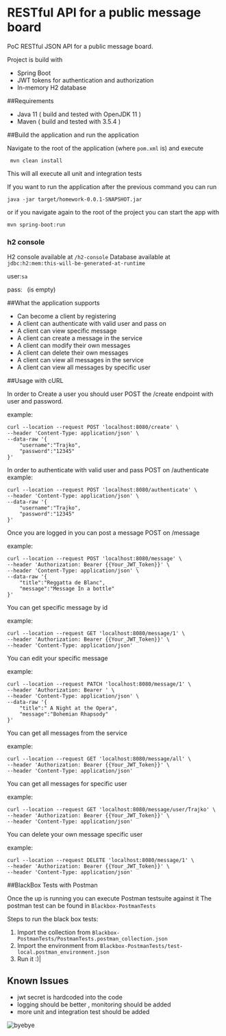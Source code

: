 # RESTful API for a public message board

PoC  RESTful JSON API for a public message board.

Project is build with 
-   Spring Boot 
-   JWT tokens for authentication and authorization
-   In-memory H2 database

##Requirements

- Java 11 ( build and tested with OpenJDK 11 )
- Maven ( build and tested with 3.5.4 )

##Build the application and run the application

Navigate to the root of the application (where `pom.xml` is) and execute

```shell script
 mvn clean install
``` 
This will all execute all unit and integration tests

If you want to run the application after the previous command you can run

```shell script
java -jar target/homework-0.0.1-SNAPSHOT.jar
```

or if you navigate again to the root of the project you can start the app with 

```shell script
mvn spring-boot:run
```
### h2 console
H2 console available at `/h2-console` 
Database available at `jdbc:h2:mem:this-will-be-generated-at-runtime`

user:`sa`

pass:` ` (is empty) 

##What the application supports

- Can become a client by registering
- A client can authenticate with valid user and pass on
- A client can view specific message   
- A client can create a message in the service
- A client can modify their own messages
- A client can delete their own messages
- A client can view all messages in the service
- A client can view all messages by specific user

##Usage with cURL

In order to Create a user you should user POST the /create endpoint with user and password.
 
example:
```shell script
curl --location --request POST 'localhost:8080/create' \
--header 'Content-Type: application/json' \
--data-raw '{
	"username":"Trajko",
	"password":"12345"
}'
```  


In order to authenticate with valid user and pass POST on /authenticate
example:
```shell script
curl --location --request POST 'localhost:8080/authenticate' \
--header 'Content-Type: application/json' \
--data-raw '{
	"username":"Trajko",
	"password":"12345"
}'
```

Once you are logged in you can post a message  POST on /message

example:
```shell script
curl --location --request POST 'localhost:8080/message' \
--header 'Authorization: Bearer {{Your_JWT_Token}}' \
--header 'Content-Type: application/json' \
--data-raw '{
	"title":"Reggatta de Blanc",
	"message":"Message In a bottle"
}'
```
You can get specific message by id 

example:
```shell script
curl --location --request GET 'localhost:8080/message/1' \
--header 'Authorization: Bearer {{Your_JWT_Token}}' \
--header 'Content-Type: application/json'
```

You can edit your specific message

example:
```shell script
curl --location --request PATCH 'localhost:8080/message/1' \
--header 'Authorization: Bearer ' \
--header 'Content-Type: application/json' \
--data-raw '{
	"title":" A Night at the Opera",
	"message":"Bohemian Rhapsody"
}'
```

You can get all messages from the service

example:
```shell script
curl --location --request GET 'localhost:8080/message/all' \
--header 'Authorization: Bearer {{Your_JWT_Token}}' \
--header 'Content-Type: application/json'

```
You can get all messages for specific user 

example:
```shell script
curl --location --request GET 'localhost:8080/message/user/Trajko' \
--header 'Authorization: Bearer {{Your_JWT_Token}}' \
--header 'Content-Type: application/json'
```

You can delete your own message specific user 

example:

```shell script
curl --location --request DELETE 'localhost:8080/message/1' \
--header 'Authorization: Bearer {{Your_JWT_Token}}' \
--header 'Content-Type: application/json'
```

##BlackBox Tests with Postman 

Once the up is running you can execute Postman testsuite against it 
The postman test can be found in `Blackbox-PostmanTests`

Steps to run the black box tests:

 1. Import the collection from `Blackbox-PostmanTests/PostmanTests.postman_collection.json`
 2. Import the environment from `Blackbox-PostmanTests/test-local.postman_environment.json`
 3. Run it :)| 
 
## Known Issues

- jwt secret is hardcoded into the code
- logging should be better , monitoring should be added
- more unit and integration test should be added 


![byebye](https://media.giphy.com/media/vFKqnCdLPNOKc/giphy.gif)


